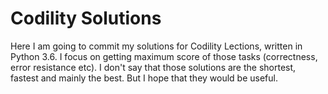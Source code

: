 # Codility Solutions

Here I am going to commit my solutions for Codility Lections, written in Python 3.6.
I focus on getting maximum score of those tasks (correctness, error resistance etc).
I don't say that those solutions are the shortest, fastest and mainly the best. But I hope that they would be useful.
